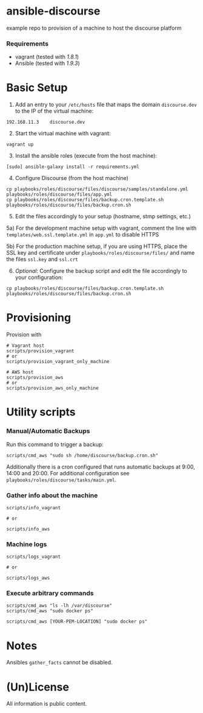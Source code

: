 # ansible-discourse

example repo to provision of a machine to host the discourse platform



### Requirements

- vagrant (tested with *1.8.1*)
- Ansible (tested with *1.9.3*)



# Basic Setup

1) Add an entry to your `/etc/hosts` file that maps the domain `discourse.dev` to the IP of the virtual machine:

```
192.168.11.3    discourse.dev
```

2) Start the virtual machine with vagrant:

```
vagrant up
```

3) Install the ansible roles (execute from the host machine):

```
[sudo] ansible-galaxy install -r requirements.yml
```

4) Configure Discourse (from the host machine)

```
cp playbooks/roles/discourse/files/discourse/samples/standalone.yml playbooks/roles/discourse/files/app.yml
cp playbooks/roles/discourse/files/backup.cron.template.sh playbooks/roles/discourse/files/backup.cron.sh
```

5) Edit the files accordingly to your setup (hostname, stmp settings, etc.)

5a) For the development machine setup with vagrant, comment the line with `templates/web.ssl.template.yml` in `app.yml` to disable HTTPS

5b) For the production machine setup, if you are using HTTPS, place the SSL key and certificate under `playbooks/roles/discourse/files/` and name the files `ssl.key` and `ssl.crt`

6) *Optional*: Configure the backup script and edit the file accordingly to your configuration:

```
cp playbooks/roles/discourse/files/backup.cron.template.sh playbooks/roles/discourse/files/backup.cron.sh
```



# Provisioning

Provision with

```
# Vagrant host
scripts/provision_vagrant
# or
scripts/provision_vagrant_only_machine

# AWS host
scripts/provision_aws
# or
scripts/provision_aws_only_machine
```


# Utility scripts

### Manual/Automatic Backups

Run this command to trigger a backup:

```
scripts/cmd_aws "sudo sh /home/discourse/backup.cron.sh"
```

Additionally there is a cron configured that runs automatic backups at 9:00, 14:00 and 20:00. For additional configuration see `playbooks/roles/discourse/tasks/main.yml`.



### Gather info about the machine

```
scripts/info_vagrant

# or

scripts/info_aws
```



### Machine logs

```
scripts/logs_vagrant

# or

scripts/logs_aws
```



### Execute arbitrary commands

```
scripts/cmd_aws "ls -lh /var/discourse"
scripts/cmd_aws "sudo docker ps"

scripts/cmd_aws [YOUR-PEM-LOCATION] "sudo docker ps"
```



# Notes

Ansibles `gather_facts` cannot be disabled.



# (Un)License

All information is public content.
